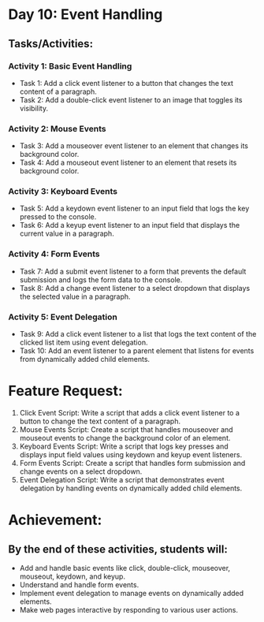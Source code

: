 # Day 10: Event Handling

## Tasks/Activities:

### Activity 1: Basic Event Handling

- Task 1: Add a click event listener to a button that changes the text content of a paragraph.
- Task 2: Add a double-click event listener to an image that toggles its visibility.

### Activity 2: Mouse Events

- Task 3: Add a mouseover event listener to an element that changes its background color.
- Task 4: Add a mouseout event listener to an element that resets its background color.

### Activity 3: Keyboard Events

- Task 5: Add a keydown event listener to an input field that logs the key pressed to the console.
- Task 6: Add a keyup event listener to an input field that displays the current value in a paragraph.

### Activity 4: Form Events

- Task 7: Add a submit event listener to a form that prevents the default submission and logs the form data to the console.
- Task 8: Add a change event listener to a select dropdown that displays the selected value in a paragraph.

### Activity 5: Event Delegation

- Task 9: Add a click event listener to a list that logs the text content of the clicked list item using event delegation.
- Task 10: Add an event listener to a parent element that listens for events from dynamically added child elements.

# Feature Request:

1. Click Event Script: Write a script that adds a click event listener to a button to change the text content of a paragraph.
2. Mouse Events Script: Create a script that handles mouseover and mouseout events to change the background color of an element.
3. Keyboard Events Script: Write a script that logs key presses and displays input field values using keydown and keyup event listeners.
4. Form Events Script: Create a script that handles form submission and change events on a select dropdown.
5. Event Delegation Script: Write a script that demonstrates event delegation by handling events on dynamically added child elements.

# Achievement:

## By the end of these activities, students will:

- Add and handle basic events like click, double-click, mouseover, mouseout, keydown, and keyup.
- Understand and handle form events.
- Implement event delegation to manage events on dynamically added elements.
- Make web pages interactive by responding to various user actions.

